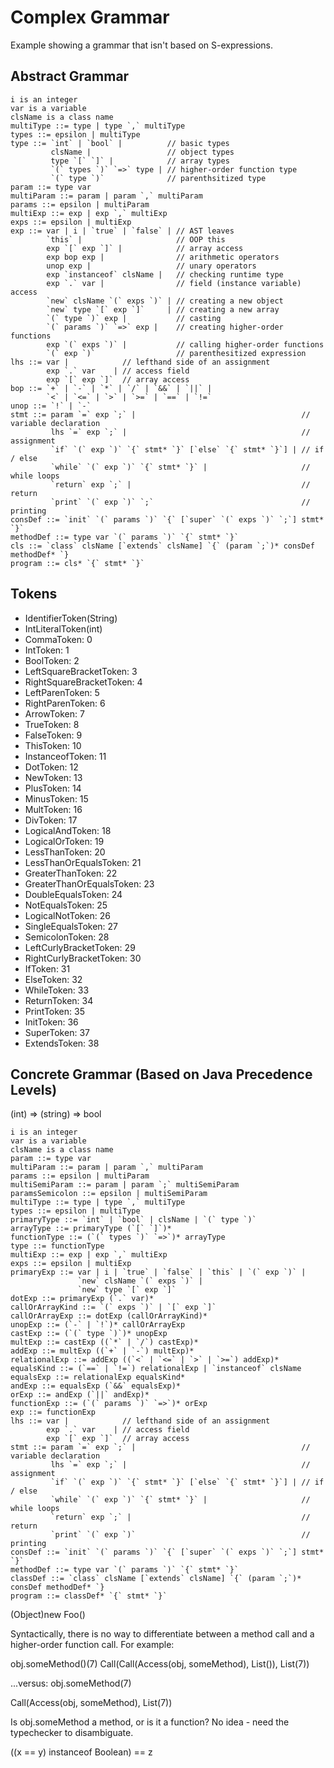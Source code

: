 # Complex Grammar #

Example showing a grammar that isn't based on S-expressions.

## Abstract Grammar ##

```
i is an integer
var is a variable
clsName is a class name
multiType ::= type | type `,` multiType
types ::= epsilon | multiType
type ::= `int` | `bool` |          // basic types
         clsName |                 // object types
         type `[` `]` |            // array types
         `(` types `)` `=>` type | // higher-order function type
         `(` type `)`              // parenthsitized type
param ::= type var
multiParam ::= param | param `,` multiParam
params ::= epsilon | multiParam
multiExp ::= exp | exp `,` multiExp
exps ::= epsilon | multiExp
exp ::= var | i | `true` | `false` | // AST leaves
        `this` |                     // OOP this
        exp `[` exp `]` |            // array access
        exp bop exp |                // arithmetic operators
        unop exp |                   // unary operators
        exp `instanceof` clsName |   // checking runtime type
        exp `.` var |                // field (instance variable) access
        `new` clsName `(` exps `)` | // creating a new object
        `new` type `[` exp `]`     | // creating a new array
        `(` type `)` exp |           // casting
        `(` params `)` `=>` exp |    // creating higher-order functions
        exp `(` exps `)` |           // calling higher-order functions
        `(` exp `)`                  // parenthesitized expression
lhs ::= var |            // lefthand side of an assignment
        exp `.` var    | // access field
        exp `[` exp `]`  // array access
bop ::= `+` | `-` | `*` | `/` | `&&` | `||` |
        `<` | `<=` | `>` | `>=` | `==` | `!=`
unop ::= `!` | `-`
stmt ::= param `=` exp `;` |                                     // variable declaration
         lhs `=` exp `;` |                                       // assignment
         `if` `(` exp `)` `{` stmt* `}` [`else` `{` stmt* `}`] | // if / else
         `while` `(` exp `)` `{` stmt* `}` |                     // while loops
         `return` exp `;` |                                      // return
         `print` `(` exp `)` `;`                                 // printing
consDef ::= `init` `(` params `)` `{` [`super` `(` exps `)` `;`] stmt* `}`
methodDef ::= type var `(` params `)` `{` stmt* `}`
cls ::= `class` clsName [`extends` clsName] `{` (param `;`)* consDef methodDef* `}
program ::= cls* `{` stmt* `}`
```

## Tokens ##

- IdentifierToken(String)
- IntLiteralToken(int)
- CommaToken: 0
- IntToken: 1
- BoolToken: 2
- LeftSquareBracketToken: 3
- RightSquareBracketToken: 4
- LeftParenToken: 5
- RightParenToken: 6
- ArrowToken: 7
- TrueToken: 8
- FalseToken: 9
- ThisToken: 10
- InstanceofToken: 11
- DotToken: 12
- NewToken: 13
- PlusToken: 14
- MinusToken: 15
- MultToken: 16
- DivToken: 17
- LogicalAndToken: 18
- LogicalOrToken: 19
- LessThanToken: 20
- LessThanOrEqualsToken: 21
- GreaterThanToken: 22
- GreaterThanOrEqualsToken: 23
- DoubleEqualsToken: 24
- NotEqualsToken: 25
- LogicalNotToken: 26
- SingleEqualsToken: 27
- SemicolonToken: 28
- LeftCurlyBracketToken: 29
- RightCurlyBracketToken: 30
- IfToken: 31
- ElseToken: 32
- WhileToken: 33
- ReturnToken: 34
- PrintToken: 35
- InitToken: 36
- SuperToken: 37
- ExtendsToken: 38

## Concrete Grammar (Based on Java Precedence Levels) ##

(int) => (string) => bool

```
i is an integer
var is a variable
clsName is a class name
param ::= type var
multiParam ::= param | param `,` multiParam
params ::= epsilon | multiParam
multiSemiParam ::= param | param `;` multiSemiParam
paramsSemicolon ::= epsilon | multiSemiParam
multiType ::= type | type `,` multiType
types ::= epsilon | multiType
primaryType ::= `int` | `bool` | clsName | `(` type `)`
arrayType ::= primaryType (`[` `]`)*
functionType ::= (`(` types `)` `=>`)* arrayType
type ::= functionType
multiExp ::= exp | exp `,` multiExp
exps ::= epsilon | multiExp
primaryExp ::= var | i | `true` | `false` | `this` | `(` exp `)` |
               `new` clsName `(` exps `)` |
               `new` type `[` exp `]`
dotExp ::= primaryExp (`.` var)*
callOrArrayKind ::= `(` exps `)` | `[` exp `]`
callOrArrayExp ::= dotExp (callOrArrayKind)*
unopExp ::= (`-` | `!`)* callOrArrayExp
castExp ::= (`(` type `)`)* unopExp
multExp ::= castExp ((`*` | `/`) castExp)*
addExp ::= multExp ((`+` | `-`) multExp)*
relationalExp ::= addExp ((`<` | `<=` | `>` | `>=`) addExp)*
equalsKind ::= (`==` | `!=`) relationalExp | `instanceof` clsName
equalsExp ::= relationalExp equalsKind*
andExp ::= equalsExp (`&&` equalsExp)*
orExp ::= andExp (`||` andExp)*
functionExp ::= (`(` params `)` `=>`)* orExp
exp ::= functionExp
lhs ::= var |            // lefthand side of an assignment
        exp `.` var    | // access field
        exp `[` exp `]`  // array access
stmt ::= param `=` exp `;` |                                     // variable declaration
         lhs `=` exp `;` |                                       // assignment
         `if` `(` exp `)` `{` stmt* `}` [`else` `{` stmt* `}`] | // if / else
         `while` `(` exp `)` `{` stmt* `}` |                     // while loops
         `return` exp `;` |                                      // return
         `print` `(` exp `)`                                     // printing
consDef ::= `init` `(` params `)` `{` [`super` `(` exps `)` `;`] stmt* `}`
methodDef ::= type var `(` params `)` `{` stmt* `}`
classDef ::= `class` clsName [`extends` clsName] `{` (param `;`)* consDef methodDef* `}
program ::= classDef* `{` stmt* `}`
```

(Object)new Foo()

Syntactically, there is no way to differentiate between a method
call and a higher-order function call.  For example:

obj.someMethod()(7)
Call(Call(Access(obj,
                 someMethod),
          List()),
     List(7))

...versus:
obj.someMethod(7)

Call(Access(obj, someMethod), List(7))

Is obj.someMethod a method, or is it a function?  No idea - need the typechecker to disambiguate.

((x == y) instanceof Boolean) == z
